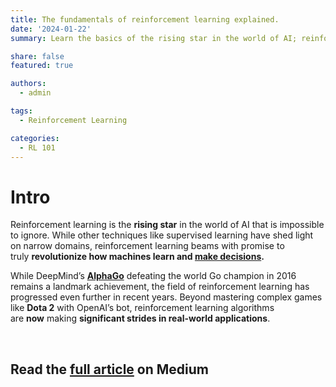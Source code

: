 ```yaml
---
title: The fundamentals of reinforcement learning explained.
date: '2024-01-22'
summary: Learn the basics of the rising star in the world of AI; reinforcement learning.

share: false
featured: true

authors:
  - admin

tags:
  - Reinforcement Learning

categories:
  - RL 101
---
```


# Intro

Reinforcement learning is the **rising star** in the world of AI that is impossible to ignore. While other techniques like supervised learning have shed light on narrow domains, reinforcement learning beams with promise to truly **revolutionize how machines learn and [make decisions](https://medium.com/@mohamedyosef101/markov-decision-processes-given-a-model-of-the-world-761fc4147cbf).**

While DeepMind’s **[AlphaGo](https://youtu.be/WXuK6gekU1Y?si=0MSwFFFaEawDc6dY)** defeating the world Go champion in 2016 remains a landmark achievement, the field of reinforcement learning has progressed even further in recent years. Beyond mastering complex games like **Dota 2** with OpenAI’s bot, reinforcement learning algorithms are **now** making **significant strides in real-world applications**.

<div><br></div>

## Read the [full article](https://medium.com/@mohamedyosef101/the-fundamentals-of-reinforcement-learning-explained-f42de0053fc7) on Medium
